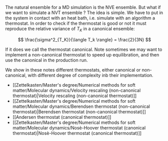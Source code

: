 The natural ensemble for a MD simulation is the NVE ensemble.
But what if we want to simulate a NVT ensemble ? The idea is simple. We have to put in the system in contact with an heat bath, i.e. simulate with an algorithm a thermostat.
In order to check if the thermostat is good or not it must reproduce the relative variance of $T_K$ in a canonical ensemble:

$$ \frac{\sigma^2_{T_K}}{\langle T_k \rangle} = \frac{2}{3N} $$

If it does we call the thermostat canonical. 
Note sometimes we may want to implement a non-canonical thermostat to speed up equilibration, and then use the canonical in the production run.

We show in these notes different thermostats, either canonical or non-canonical, with different degree of complexity inb their implementation.

- [[Zettelkasten/Master's degree/Numerical methods for soft matter/Molecular dynamics/Velocity rescaling (non-canonical thermostat)|Velocity rescaling (non-canonical thermostat)]]
- [[Zettelkasten/Master's degree/Numerical methods for soft matter/Molecular dynamics/Berendsen thermostat (non-canonical thermostat)|Berendsen thermostat (non-canonical thermostat)]]
- [[Andersen thermostat (canonical thermostat)]]
- [[Zettelkasten/Master's degree/Numerical methods for soft matter/Molecular dynamics/Nosè-Hoover thermostat (canonical thermostat)|Nosè-Hoover thermostat (canonical thermostat)]]


